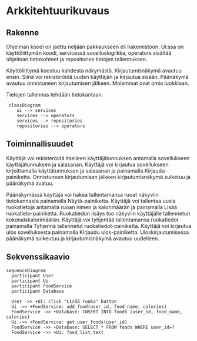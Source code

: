 
 # Arkkitehtuurikuvaus

## Rakenne


Ohjelman koodi on jaettu neljään pakkaukseen eli hakemistoon. Ui:ssa on käyttöliittymän koodi, servicessä sovelluslogiikka, operators sisältää ohjelman tietokohteet ja repositories tietojen tallennuksen.

Käyttöliittymä koostuu kahdesta näkymästä. Kirjautumisnäkymä avautuu ensin. Siinä voi rekisteröidä uuden käyttäjän ja kirjautua sisään. Päänäkymä avautuu onnistuneen kirjautumisen jälkeen. Molemmat ovat omia luokkiaan.

Tietojen tallennus tehdään tietokantaan.

```mermaid
 classDiagram
    ui --> services
    services --> operators
    services --> repositories
    repositories --> operators
```

## Toiminnallisuudet

Käyttäjä voi rekisteröidä itselleen käyttäjätunnuksen antamalla sovellukseen käyttäjätunnuksen ja salasanan. Käyttäjä voi kirjautua sovellukseen kirjoittamalla käyttätunnuksen ja salasanan ja painamalla Kirjaudu-painiketta. Onnistuneen kirjautumisen jälkeen kirjautumisnäkymä sulketuu ja päänäkymä avatuu. 

Päänäkymässä käyttäjä voi hakea tallentamansa ruoat näkyviin tietokannasta painamalla Näytä-painiketta. Käyttäjä voi tallentaa uusia ruokatietoja antamalla ruoan nimen ja kalorimäärän ja painamalla Lisää ruokatieto-painiketta. Ruokatiedon lisäys tuo näkyviin käyttäjälle tallennetun kokonaiskalorimäärän. Käyttäjä voi tyhjentää tallentamansa ruokatiedot painamalla Tyhjennä tallennetut ruokatiedot-painiketta. Käyttäjä voi kirjautua ulos sovelluksesta painamalla Kirjaudu ulos-painiketta. Uloskirjautumisessa päänäkymä sulkeutuu ja kirjautumisnäkymä avautuu uudelleen.

## Sekvenssikaavio

```mermaid
sequenceDiagram
  participant User
  participant Ui
  participant FoodService
  participant Database
  
  User ->> +Ui: click "Lisää ruoka" button
  Ui ->> +FoodService: add_food(user_id, food_name, calories)
  FoodService ->> +Database: INSERT INTO foods (user_id, food_name, calories)
  Ui ->> +FoodService: get_user_foods(user_id)
  FoodService ->> +Database: SELECT * FROM foods WHERE user_id=?
  FoodService ->> +Ui: food_list_text
```

